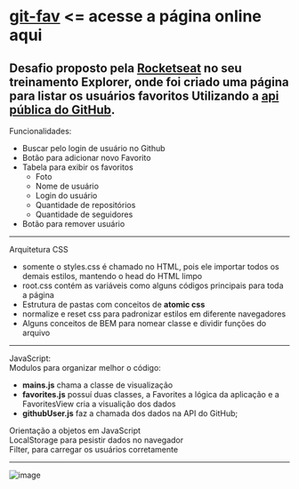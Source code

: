 # [git-fav](https://antoniodebrito.github.io/git-fav/) <= acesse a página online aqui 
Desafio proposto pela [Rocketseat](https://shrinke.me/rocketseat) no seu treinamento Explorer, onde foi criado uma página para listar os usuários favoritos Utilizando a [api pública do GitHub](api.github.com/users/).
---
Funcionalidades:
- Buscar pelo login de usuário no Github
- Botão para adicionar novo Favorito
- Tabela para exibir os favoritos
  - Foto
  - Nome de usuário
  - Login do usuário
  - Quantidade de repositórios
  - Quantidade de seguidores
- Botão para remover usuário

---
Arquitetura CSS
 - somente o styles.css é chamado no HTML, pois ele importar todos os demais estilos, mantendo o head do HTML limpo
 - root.css contém as variáveis como alguns códigos principais para toda a página
 - Estrutura de pastas com conceitos de **atomic css**
 - normalize e reset css para padronizar estilos em diferente navegadores 
 - Alguns conceitos de BEM para nomear classe e dividir funções do arquivo
 

---
JavaScript:  
Modulos para organizar melhor o código:
- **mains.js** chama a classe de visualização
- **favorites.js** possuí duas classes, a Favorites a lógica da aplicação e a FavoritesView cria a visualição dos dados
- **githubUser.js** faz a chamada dos dados na API do GitHub; 

Orientação a objetos em JavaScript  
LocalStorage para pesistir dados no navegador  
Filter, para carregar os usuários corretamente   


---

![image](https://user-images.githubusercontent.com/73064351/195961467-999668e8-3567-4267-9c29-03929391c754.png)


